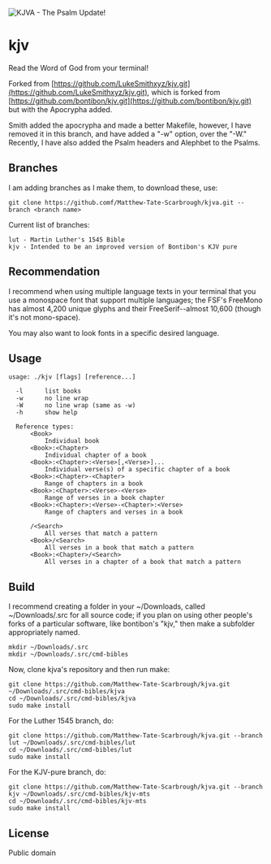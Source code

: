 ![KJVA - The Psalm Update!](https://raw.githubusercontent.com/Matthew-Tate-Scarbrough/kjva/master/psalm-update.png)

kjv
===

Read the Word of God from your terminal!

Forked from [https://github.com/LukeSmithxyz/kjv.git](https://github.com/LukeSmithxyz/kjv.git), which is forked from [https://github.com/bontibon/kjv.git](https://github.com/bontibon/kjv.git) but with the Apocrypha added.

Smith added the apocrypha and made a better Makefile, however, I have removed it in this branch, and have added a "-w" option, over the "-W."
Recently, I have also added the Psalm headers and Alephbet to the Psalms.


Branches
--------

I am adding branches as I make them, to download these, use:

    git clone https://github.comf/Matthew-Tate-Scarbrough/kjva.git --branch <branch name>

Current list of branches:

    lut - Martin Luther's 1545 Bible
    kjv - Intended to be an improved version of Bontibon's KJV pure

Recommendation
--------------

I recommend when using multiple language texts in your terminal that you use a monospace font that support multiple languages; the FSF's FreeMono has almost 4,200 unique glyphs and their FreeSerif--almost 10,600 (though it's not mono-space).

You may also want to look fonts in a specific desired language.

Usage
-----

    usage: ./kjv [flags] [reference...]

      -l      list books
      -w      no line wrap
      -W      no line wrap (same as -w)
      -h      show help

      Reference types:
          <Book>
              Individual book
          <Book>:<Chapter>
              Individual chapter of a book
          <Book>:<Chapter>:<Verse>[,<Verse>]...
              Individual verse(s) of a specific chapter of a book
          <Book>:<Chapter>-<Chapter>
              Range of chapters in a book
          <Book>:<Chapter>:<Verse>-<Verse>
              Range of verses in a book chapter
          <Book>:<Chapter>:<Verse>-<Chapter>:<Verse>
              Range of chapters and verses in a book

          /<Search>
              All verses that match a pattern
          <Book>/<Search>
              All verses in a book that match a pattern
          <Book>:<Chapter>/<Search>
              All verses in a chapter of a book that match a pattern

Build
-----

I recommend creating a folder in your ~/Downloads, called ~/Downloads/.src for all source code; if you plan on using other people's forks of a particular software, like bontibon's "kjv," then make a subfolder appropriately named.

    mkdir ~/Downloads/.src
    mkdir ~/Downloads/.src/cmd-bibles

Now, clone kjva's repository and then run make:

    git clone https://github.com/Matthew-Tate-Scarbrough/kjva.git ~/Downloads/.src/cmd-bibles/kjva
    cd ~/Downloads/.src/cmd-bibles/kjva
    sudo make install

For the Luther 1545 branch, do:

    git clone https://github.com/Matthew-Tate-Scarbrough/kjva.git --branch lut ~/Downloads/.src/cmd-bibles/lut
    cd ~/Downloads/.src/cmd-bibles/lut
    sudo make install

For the KJV-pure branch, do:

    git clone https://github.com/Matthew-Tate-Scarbrough/kjva.git --branch kjv ~/Downloads/.src/cmd-bibles/kjv-mts
    cd ~/Downloads/.src/cmd-bibles/kjv-mts
    sudo make install

## License

Public domain
